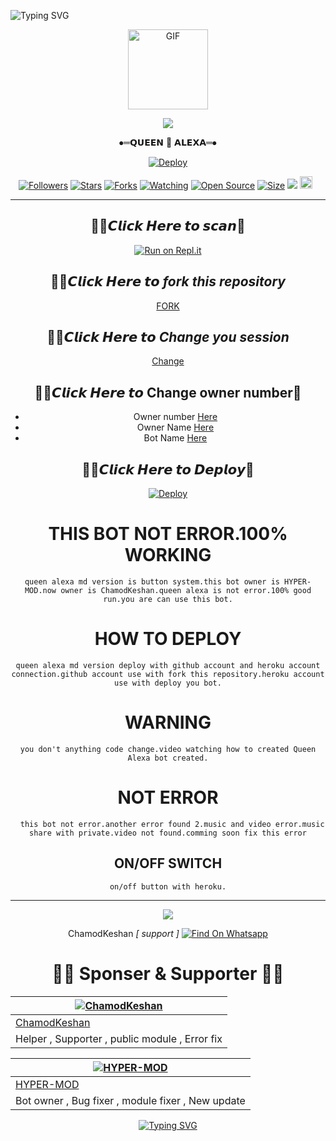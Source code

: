 <img
        src="https://readme-typing-svg.herokuapp.com/?size=29&width=800&lines=WELCOME+TO+THE+QUEEN+ALEXA+MD+VERSION+PROJECT."
            alt="Typing SVG"
        />
    </a>
</p>
<div align="center">
  <p align="center">
  <a href="https://github.com/ChamodKeshan/QueenAlexa/blob/main/Deploy.md"><img src="https://media.giphy.com/media/Uhl43Qa5QbhKglX8DX/giphy.gif" alt="GIF" width="128" height="128"/>
</p>    <a/>
<img src="https://img.shields.io/badge/QUEEN%20ALEXA-MD%20VERSIONS-brightgreen?style=flat-square&logo=appveyor">

 ⦁═𝗤𝗨𝗘𝗘𝗡 👸 𝗔𝗟𝗘𝗫𝗔═⦁


[![Deploy](https://www.herokucdn.com/deploy/button.svg)](https://github.com/ChamodKeshan/QueenAlexa/blob/main/Deploy.md)
 <p align="center">
<a href="https://github.com/ChamodKeshan/followers"><img title="Followers" src="https://img.shields.io/github/followers/ChamodKeshan?color=red&style=flat-square"></a>
<a href="https://github.com/ChamodKeshan/QueenAlexa/stargazers/"><img title="Stars" src="https://img.shields.io/github/stars/ChamodKeshan/QueenAlexa?color=blue&style=flat-square"></a>
<a href="https://github.com/ChamodKeshan/QueenAlexa/network/members"><img title="Forks" src="https://img.shields.io/github/forks/ChamodKeshan/QueenAlexa?color=red&style=flat-square"></a>
<a href="https://github.com/ChamodKeshan/QueenAlexa/watchers"><img title="Watching" src="https://img.shields.io/github/watchers/ChamodKeshan/QueenAlexa?label=Watchers&color=blue&style=flat-square"></a>
<a href="https://github.com/ChamodKeshan/QueenAlexa"><img title="Open Source" src="https://badges.frapsoft.com/os/v2/open-source.svg?v=103"></a>
<a href="https://github.com/ChamodKeshan/QueenAlexa/"><img title="Size" src="https://img.shields.io/github/repo-size/ChamodKeshan/QueenAlexa?style=flat-square&color=green"></a>
<a href="https://hits.seeyoufarm.com"><img src="https://hits.seeyoufarm.com/api/count/incr/badge.svg?url=https%3A%2F%2Fgithub.com%2FChamodKeshan%2FQueenAlexa&count_bg=%2379C83D&title_bg=%23555555&icon=probot.svg&icon_color=%2300FF6D&title=hits&edge_flat=false"/></a>
<a href="https://github.com/ChamodKeshan/QueenAlexa/graphs/commit-activity"><img height="20" src="https://img.shields.io/badge/Maintained%3F-yes-green.svg"></a>&nbsp;&nbsp;
</p>
<p align='center'>
    </p>

-------

## 🧚‍♀️𝘾𝙡𝙞𝙘𝙠 𝙃𝙚𝙧𝙚 𝙩𝙤 𝙨𝙘𝙖𝙣💫
[![Run on Repl.it](https://repl.it/badge/github/phaticusthiccy/WhatsAsenaDuplicated)](https://replit.com/@ChamodKeshan/Queen-Alexa-MD?v=1)
        
## 🧚‍♀️𝘾𝙡𝙞𝙘𝙠 𝙃𝙚𝙧𝙚 𝙩𝙤 *fork this repository*

[FORK](https://github.com/ChamodKeshan/QueenAlexa/fork)
        
## 🧚‍♀️𝘾𝙡𝙞𝙘𝙠 𝙃𝙚𝙧𝙚 𝙩𝙤 *Change you session*

[Change](https://github.com/ChamodKeshan/QueenAlexa/blob/main/session.json#L1)

## 🧚‍♀️𝘾𝙡𝙞𝙘𝙠 𝙃𝙚𝙧𝙚 𝙩𝙤 Change owner number💫

- Owner number [Here](https://github.com/HYPER-MOD/Queen-Alexa/blob/main/settings.json#L4)
- Owner Name [Here](https://github.com/HYPER-MOD/Queen-Alexa/blob/main/settings.json#L14)
- Bot Name [Here](https://github.com/HYPER-MOD/Queen-Alexa/blob/main/settings.json#L15)

## 🧚‍♀️𝘾𝙡𝙞𝙘𝙠 𝙃𝙚𝙧𝙚 𝙩𝙤 𝘿𝙚𝙥𝙡𝙤𝙮💫
[![Deploy](https://www.herokucdn.com/deploy/button.svg)](https://github.com/ChamodKeshan/QueenAlexa/blob/main/Deploy.md)

  </a>

 # THIS BOT NOT ERROR.100% WORKING

 ````queen alexa md version is button system.this bot owner is HYPER-MOD.now owner is ChamodKeshan.queen alexa is not error.100% good run.you are can use this bot.````
 
 # HOW TO DEPLOY
 
 ````queen alexa md version deploy with github account and heroku account connection.github account use with fork this repository.heroku account use with deploy you bot.````
 
 # WARNING
 
 ````you don't anything code change.video watching how to created Queen Alexa bot created.````
 # NOT ERROR
 ```test
   this bot not error.another error found 2.music and video error.music share with private.video not found.comming soon fix this error
   ```    
## ON/OFF SWITCH

`on/off button with heroku.`

----------

<p align="center">
  <a href="https://github.com/ChamodKeshan/Queen-Alexa"><img src="https://i.ibb.co/TPqc8cv/Screenshot-2021-10-14-12-00-45-610-com-android-chrome.jpg" />
</p>
   </a>
   
ChamodKeshan *[ support ]*
[![Find On Whatsapp ](https://img.shields.io/badge/➤Findon-whatsapp-red.svg)](https://Wa.me/+94786825798)

# 👨‍💻 Sponser & Supporter 👨‍💻

[![ChamodKeshan](https://github.com/ChamodKeshan.png?size=120)](https://github.com/ChamodKeshan) |  
----|
[ChamodKeshan](https://github.com/ChamodKeshan)  |
Helper , Supporter , public module , Error fix|

[![HYPER-MOD](https://github.com/HYPER-MODZ.png?size=100)](https://github.com/HYPER-MODZ) |
----|
[HYPER-MOD](https://github.com/HYPER-MODZ)  |
Bot owner , Bug fixer , module fixer , New update|


 <p align="center">
   <a href="https://github.com/ChamodKeshan">
       <img
           src="https://readme-typing-svg.herokuapp.com?size=35&width=1500&lines=Byee+Byee...+Thank+You+For+You...+MADE+BY+Queen-Alexa..."
           alt="Typing SVG"
        />
    </a>
</p>


